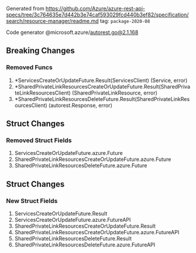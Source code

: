 Generated from https://github.com/Azure/azure-rest-api-specs/tree/3c764635e7d442b3e74caf593029fcd440b3ef82/specification/search/resource-manager/readme.md tag: `package-2020-08`

Code generator @microsoft.azure/autorest.go@2.1.168

## Breaking Changes

### Removed Funcs

1. *ServicesCreateOrUpdateFuture.Result(ServicesClient) (Service, error)
1. *SharedPrivateLinkResourcesCreateOrUpdateFuture.Result(SharedPrivateLinkResourcesClient) (SharedPrivateLinkResource, error)
1. *SharedPrivateLinkResourcesDeleteFuture.Result(SharedPrivateLinkResourcesClient) (autorest.Response, error)

## Struct Changes

### Removed Struct Fields

1. ServicesCreateOrUpdateFuture.azure.Future
1. SharedPrivateLinkResourcesCreateOrUpdateFuture.azure.Future
1. SharedPrivateLinkResourcesDeleteFuture.azure.Future

## Struct Changes

### New Struct Fields

1. ServicesCreateOrUpdateFuture.Result
1. ServicesCreateOrUpdateFuture.azure.FutureAPI
1. SharedPrivateLinkResourcesCreateOrUpdateFuture.Result
1. SharedPrivateLinkResourcesCreateOrUpdateFuture.azure.FutureAPI
1. SharedPrivateLinkResourcesDeleteFuture.Result
1. SharedPrivateLinkResourcesDeleteFuture.azure.FutureAPI
